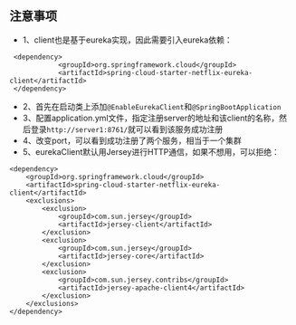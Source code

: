## 注意事项
* 1、client也是基于eureka实现，因此需要引入eureka依赖：
```
 <dependency>
            <groupId>org.springframework.cloud</groupId>
            <artifactId>spring-cloud-starter-netflix-eureka-client</artifactId>
 </dependency>
```
* 2、首先在启动类上添加`@EnableEurekaClient`和`@SpringBootApplication`
* 3、配置application.yml文件，指定注册server的地址和该client的名称，然后登录`http://server1:8761/`就可以看到该服务成功注册
* 4、改变port，可以看到成功注册了两个服务，相当于一个集群
* 5、eurekaClient默认用Jersey进行HTTP通信，如果不想用，可以拒绝：
```
<dependency>
    <groupId>org.springframework.cloud</groupId>
    <artifactId>spring-cloud-starter-netflix-eureka-client</artifactId>
    <exclusions>
        <exclusion>
            <groupId>com.sun.jersey</groupId>
            <artifactId>jersey-client</artifactId>
        </exclusion>
        <exclusion>
            <groupId>com.sun.jersey</groupId>
            <artifactId>jersey-core</artifactId>
        </exclusion>
        <exclusion>
            <groupId>com.sun.jersey.contribs</groupId>
            <artifactId>jersey-apache-client4</artifactId>
        </exclusion>
    </exclusions>
</dependency>
```

